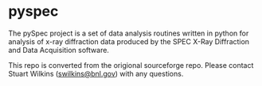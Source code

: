 pyspec
======
The pySpec project is a set of data analysis routines written in python 
for analysis of x-ray diffraction data produced by the SPEC X-Ray 
Diffraction and Data Acquisition software. 

This repo is converted from the origional sourceforge repo. Please contact
Stuart Wilkins (swilkins@bnl.gov) with any questions.

